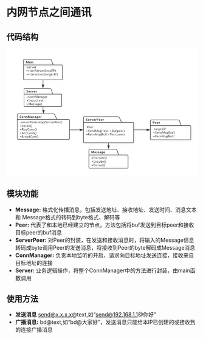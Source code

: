# 内网节点之间通讯

## 代码结构
![image](peerchat.png)

## 模块功能

- **Message:** 格式化传播消息，包括发送地址、接收地址、发送时间、消息文本 和 Message格式的转码到byte格式、解码等
- **Peer:** 代表了和本地已经建立的节点，方法包括将buf发送到目标peer和接收目标peer的buf消息
- **ServerPeer:** 对Peer的封装，在发送和接收消息时，将输入的Message信息转码成byte调用Peer的发送消息，将接收到Peer的byte解码成Message消息
- **ConnManager:** 负责本地监听的开启、请求向目标地址发送连接，接收来自目标地址的连接
- **Server:** 业务逻辑操作，将整个ConnManager中的方法进行封装，由main函数调用

## 使用方法
- **发送消息** send@x.x.x.x@text,如“send@192.168.1.1@你好”
- **广播消息:** bd@text,如“bd@大家好”，发送消息只能给本IP已创建的或接收到的连接广播消息
